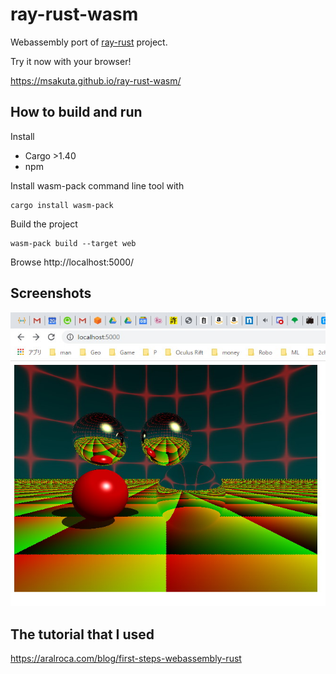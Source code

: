 # ray-rust-wasm

Webassembly port of [ray-rust](https://github.com/msakuta/ray-rust) project.

Try it now with your browser!

https://msakuta.github.io/ray-rust-wasm/

## How to build and run

Install

* Cargo >1.40
* npm

Install wasm-pack command line tool with

    cargo install wasm-pack

Build the project

    wasm-pack build --target web

Browse http://localhost:5000/

## Screenshots

![screenshot](images/screenshot00.jpg)

## The tutorial that I used

https://aralroca.com/blog/first-steps-webassembly-rust

